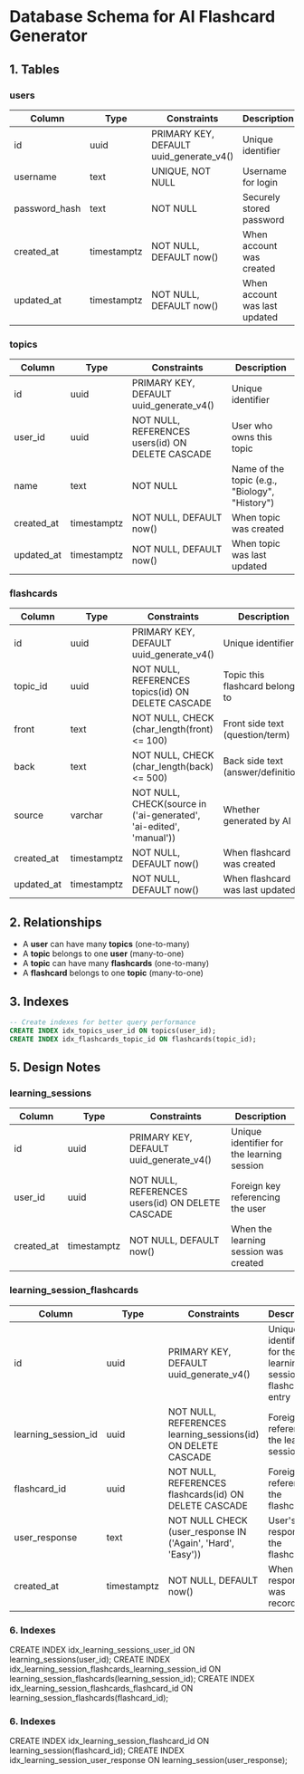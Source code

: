 # Database Schema for AI Flashcard Generator

## 1. Tables

### users

| Column        | Type        | Constraints                             | Description                   |
| ------------- | ----------- | --------------------------------------- | ----------------------------- |
| id            | uuid        | PRIMARY KEY, DEFAULT uuid_generate_v4() | Unique identifier             |
| username      | text        | UNIQUE, NOT NULL                        | Username for login            |
| password_hash | text        | NOT NULL                                | Securely stored password      |
| created_at    | timestamptz | NOT NULL, DEFAULT now()                 | When account was created      |
| updated_at    | timestamptz | NOT NULL, DEFAULT now()                 | When account was last updated |

### topics

| Column     | Type        | Constraints                                      | Description                                    |
| ---------- | ----------- | ------------------------------------------------ | ---------------------------------------------- |
| id         | uuid        | PRIMARY KEY, DEFAULT uuid_generate_v4()          | Unique identifier                              |
| user_id    | uuid        | NOT NULL, REFERENCES users(id) ON DELETE CASCADE | User who owns this topic                       |
| name       | text        | NOT NULL                                         | Name of the topic (e.g., "Biology", "History") |
| created_at | timestamptz | NOT NULL, DEFAULT now()                          | When topic was created                         |
| updated_at | timestamptz | NOT NULL, DEFAULT now()                          | When topic was last updated                    |

### flashcards

| Column     | Type        | Constraints                                                        | Description                        |
| ---------- | ----------- | ------------------------------------------------------------------ | ---------------------------------- |
| id         | uuid        | PRIMARY KEY, DEFAULT uuid_generate_v4()                            | Unique identifier                  |
| topic_id   | uuid        | NOT NULL, REFERENCES topics(id) ON DELETE CASCADE                  | Topic this flashcard belongs to    |
| front      | text        | NOT NULL, CHECK (char_length(front) <= 100)                        | Front side text (question/term)    |
| back       | text        | NOT NULL, CHECK (char_length(back) <= 500)                         | Back side text (answer/definition) |
| source     | varchar     | NOT NULL, CHECK(source in ('ai-generated', 'ai-edited', 'manual')) | Whether generated by AI            |
| created_at | timestamptz | NOT NULL, DEFAULT now()                                            | When flashcard was created         |
| updated_at | timestamptz | NOT NULL, DEFAULT now()                                            | When flashcard was last updated    |

## 2. Relationships

- A **user** can have many **topics** (one-to-many)
- A **topic** belongs to one **user** (many-to-one)
- A **topic** can have many **flashcards** (one-to-many)
- A **flashcard** belongs to one **topic** (many-to-one)

## 3. Indexes

```sql
-- Create indexes for better query performance
CREATE INDEX idx_topics_user_id ON topics(user_id);
CREATE INDEX idx_flashcards_topic_id ON flashcards(topic_id);

```

## 5. Design Notes

### learning_sessions

| Column     | Type        | Constraints                                      | Description                                |
| ---------- | ----------- | ------------------------------------------------ | ------------------------------------------ |
| id         | uuid        | PRIMARY KEY, DEFAULT uuid_generate_v4()          | Unique identifier for the learning session |
| user_id    | uuid        | NOT NULL, REFERENCES users(id) ON DELETE CASCADE | Foreign key referencing the user           |
| created_at | timestamptz | NOT NULL, DEFAULT now()                          | When the learning session was created      |

### learning_session_flashcards

| Column              | Type        | Constraints                                                  | Description                                                |
| ------------------- | ----------- | ------------------------------------------------------------ | ---------------------------------------------------------- |
| id                  | uuid        | PRIMARY KEY, DEFAULT uuid_generate_v4()                      | Unique identifier for the learning session flashcard entry |
| learning_session_id | uuid        | NOT NULL, REFERENCES learning_sessions(id) ON DELETE CASCADE | Foreign key referencing the learning session               |
| flashcard_id        | uuid        | NOT NULL, REFERENCES flashcards(id) ON DELETE CASCADE        | Foreign key referencing the flashcard                      |
| user_response       | text        | NOT NULL CHECK (user_response IN ('Again', 'Hard', 'Easy'))  | User's response to the flashcard                           |
| created_at          | timestamptz | NOT NULL, DEFAULT now()                                      | When the response was recorded                             |

### 6. Indexes

CREATE INDEX idx_learning_sessions_user_id ON learning_sessions(user_id);
CREATE INDEX idx_learning_session_flashcards_learning_session_id ON learning_session_flashcards(learning_session_id);
CREATE INDEX idx_learning_session_flashcards_flashcard_id ON learning_session_flashcards(flashcard_id);

### 6. Indexes

CREATE INDEX idx_learning_session_flashcard_id ON learning_session(flashcard_id);
CREATE INDEX idx_learning_session_user_response ON learning_session(user_response);
